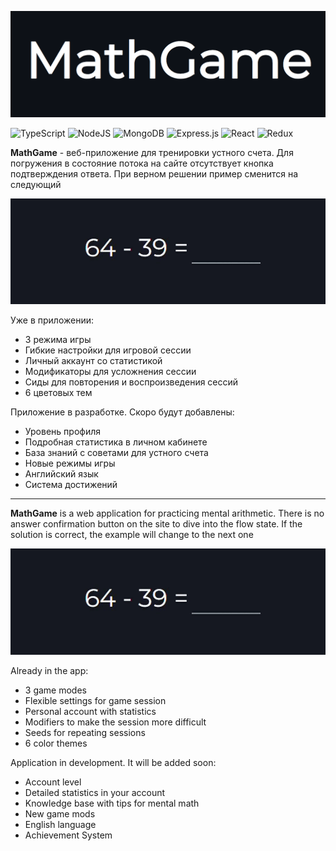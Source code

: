 [![img_1.png](public/assets/logoReadMe.png)](https://math-game-sepia.vercel.app/)


![TypeScript](https://img.shields.io/badge/typescript-%23007ACC.svg?style=for-the-badge&logo=typescript&logoColor=white&color=0d1117)
![NodeJS](https://img.shields.io/badge/node.js-6DA55F?style=for-the-badge&logo=node.js&logoColor=white&color=0d1117)
![MongoDB](https://img.shields.io/badge/MongoDB-%234ea94b.svg?style=for-the-badge&logo=mongodb&logoColor=white&color=0d1117)
![Express.js](https://img.shields.io/badge/express.js-%23404d59.svg?style=for-the-badge&logo=express&logoColor=white&color=0d1117)
![React](https://img.shields.io/badge/react-%2320232a.svg?style=for-the-badge&logo=react&logoColor=white&color=0d1117)
![Redux](https://img.shields.io/badge/redux-%23593d88.svg?style=for-the-badge&logo=redux&logoColor=white&color=0d1117)

**MathGame** - веб-приложение для тренировки устного счета. Для погружения в состояние потока на сайте отсутствует кнопка подтверждения ответа. При верном решении пример сменится на следующий

![](public/assets/workExample.gif)

Уже в приложении:

- 3 режима игры
- Гибкие настройки для игровой сессии
- Личный аккаунт со статистикой
- Модификаторы для усложнения сессии
- Сиды для повторения и воспроизведения сессий
- 6 цветовых тем

Приложение в разработке. Скоро будут добавлены:

- Уровень профиля
- Подробная статистика в личном кабинете
- База знаний с советами для устного счета
- Новые режимы игры
- Английский язык
- Система достижений

---

**MathGame** is a web application for practicing mental arithmetic. There is no answer confirmation button on the site to dive into the flow state. If the solution is correct, the example will change to the next one

![](public/assets/workExample.gif)

Already in the app:

- 3 game modes
- Flexible settings for game session
- Personal account with statistics
- Modifiers to make the session more difficult
- Seeds for repeating sessions
- 6 color themes

Application in development. It will be added soon:

- Account level
- Detailed statistics in your account
- Knowledge base with tips for mental math
- New game mods
- English language
- Achievement System
